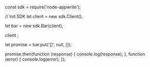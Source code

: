 const sdk = require('node-appwrite');

// Init SDK
let client = new sdk.Client();

let bar = new sdk.Bar(client);

client
;

let promise = bar.put('[]', null, []);

promise.then(function (response) {
    console.log(response);
}, function (error) {
    console.log(error);
});